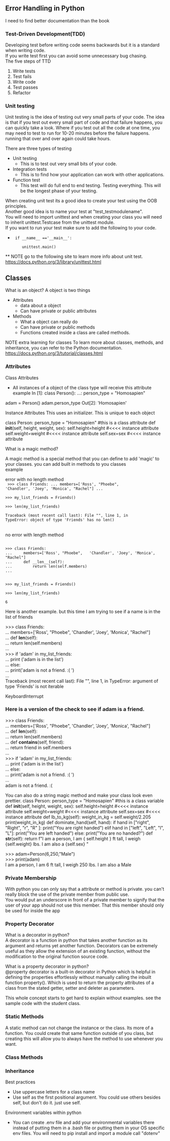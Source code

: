 ## Error Handling in Python
 I need to find better documentation than the book

### Test-Driven Development(TDD)
Developing test before writing code seems backwards but it is a standard when writing code.  
If you write test first you can avoid some unnecessary bug chasing.  
The five steps of TTD
1. Write tests
2. Test fails
3. Write code
4. Test passes
5. Refactor

### Unit testing
Unit testing is the idea of testing out very small parts of your code. The idea is that if you test out every small part of code and that failure happens, you can quickly take a look. Where if you test out all the code at one time, you may need to test to run for 10-20 minutes before the failure happens. running that over and over again could take hours.

There are three types of testing
- Unit testing
  - This is to test out very small bits of your code.
- Integration tests
  - This is to find how your application can work with other applications. 
- Function test
  - This test will do full end to end testing. Testing everything. This will be the longest phase of your testing.

When creating unit test its a good idea to create your test using the OOB principles.  
Another good idea is to name your test at "test_testmodulename".  
You will need to import unittest and when creating your class you will need to inherit unittest.Testcase from the unittest module.  
If you want to run your test make sure to add the following to your code.
- <code> if \_\_name\_\_ =='\_\_main\_\_':  
&nbsp;&nbsp;&nbsp;&nbsp;unittest.main() </code>

** NOTE go to the following site to learn more info about unit test.  
https://docs.python.org/3/library/unittest.html

## Classes
What is an object?
A object is two things
- Attributes
  - data about a object
  - Can have private or public attributes
- Methods
  - What a object can really do
  - Can have private or public methods
  - Functions created inside a class are called methods.

NOTE extra learning for classes
To learn more about classes, methods, and inheritance, you can refer to the Python documentation. https://docs.python.org/3/tutorial/classes.html


### Attributes
Class Attributes
- All instances of a object of the class type will receive this attribute
 example
In [1]: class Person(): 
   ...:   person_type = "Homosapien" 

adam = Person() 
adam.person_type
Out[2]: 'Homosapien'


Instance Attributes
This uses an initializer. This is unique to each object



class Person:
  person_type = "Homosapien" #this is a class attribute 
  def __init__(self, height, weight, sex):
        self.height=height #<<<< instance attribute
        self.weight=weight #<<<< instance attribute
        self.sex=sex       #<<<< instance attribute

What is a magic method?

A magic method is a special method that you can define to add 'magic' to your classes. you can add built in methods to you classes  
example  

error with no length method  
<code>
\>>> class Friends:
...     members=['Ross', "Phoebe", 'Chandler', 'Joey', 'Monica', "Rachel"]
...   
\>>> my_list_friends = Friends()  
\>>> len(my_list_friends)  
Traceback (most recent call last):
  File "<stdin>", line 1, in <module>
TypeError: object of type 'Friends' has no len()  
</code>  
no error with length method  

<code>
>>> class Friends:  
...     members=['Ross', "Phoebe",   'Chandler', 'Joey', 'Monica', "Rachel"]  
...     def __len__(self):  
...         return len(self.members)  
...

\>>> my_list_friends = Friends()  
\>>> len(my_list_friends)  
6
</code>

Here is another example. but this time I am trying to see if a name is in the list of friends  

\>>> class Friends:  
...     members=['Ross', "Phoebe", 'Chandler', 'Joey', 'Monica', "Rachel"]  
...     def __len__(self):  
...         return len(self.members)  
...   
\>>> if 'adam' in my_list_friends:  
...     print ('adam is in the list')  
... else:  
...     print('adam is not a friend. :( ')  
...   
Traceback (most recent call last):
  File "<stdin>", line 1, in <module>
TypeError: argument of type 'Friends' is not iterable  
>>>   
KeyboardInterrupt  
>>>   

### Here is a version of the check to see if adam is a friend.  

\>>> class Friends:  
...     members=['Ross', "Phoebe", 'Chandler', 'Joey', 'Monica', "Rachel"]  
...     def __len__(self):  
...         return len(self.members)  
...     def __contains__(self, friend):  
...         return friend in self.members  
...   
\>>> if 'adam' in my_list_friends:  
...     print ('adam is in the list')  
... else:  
...     print('adam is not a friend. :( ')  
...   
adam is not a friend. :( 


You can also do a string magic method and make your class look even prettier.
class Person:
  person_type = "Homosapien" #this is a class variable 
  def __init__(self, height, weight, sex):
        self.height=height   #<<<< instance attribute
        self.weight=weight   #<<<< instance attribute
        self.sex=sex         #<<<< instance attribute
  def lb_to_kg(self):
      weight_in_kg = self.weight/2.205
      print(weight_in_kg)
  def dominate_hand(self, hand):
        if hand in ["right", "Right", "r", "R" ]:
          print("You are right handed")
        elif hand in ["left", "Left", "l", "L"]:
          print("You are left handed")
        else:
          print("You are no handed?")
  def __str__(self):
        return f"I am a person, I am { self.height } ft tall, I weigh {self.weight} lbs. I am also a {self.sex} "

\>>> adam=Person(6,250,"Male")  
\>>> print(adam)  
I am a person, I am 6 ft tall, I weigh 250 lbs. I am also a Male   


### Private Membership
With python you can only say that a attribute or method is private. you can't really block the use of the private member from public use.  
You would put an underscore in front of a private member to signify that the user of your app should not use this member. That this member should only be used for inside the app

### Property Decorator

What is a decorator in python?  
A decorator is a function in python that takes another function as its argument and returns yet another function. Decorators can be extremely useful as they allow the extension of an existing function, without the modification to the original function source code.

What is a property decorator in python?  
@property decorator is a built-in decorator in Python which is helpful in defining the properties effortlessly without manually calling the inbuilt function property(). Which is used to return the property attributes of a class from the stated getter, setter and deleter as parameters.  

This whole concept starts to get hard to explain without examples. see the sample code with the student class.

### Static Methods
A static method can not change the instance or the class. Its more of a function. You could create that same function outside of you class, but creating this will allow you to always have the method to use whenever you want.

### Class Methods

### Inheritance 

Best practices
- Use uppercase letters for a class name
- Use self as the first positional argument. You could use others besides self, but don't do it. just use self.

Environment variables within python
- You can create .env file and add your environmental variables there instead of putting them in a .bash file or putting them in your OS specific env files. You will need to pip install and import a module call "dotenv"